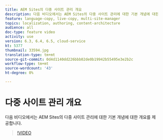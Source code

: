 ```yaml
---
title: AEM Sites의 다중 사이트 관리 개요
description: 다음 비디오에서는 AEM Sites의 다중 사이트 관리에 대한 기본 개념에 대한 개요를 제공합니다.
feature: language-copy, live-copy, multi-site-manager
topics: localization, authoring, content-architecture
audience: all
doc-type: feature video
activity: use
version: 6.3, 6.4, 6.5, cloud-service
kt: 5377
thumbnail: 33594.jpg
translation-type: tm+mt
source-git-commit: 0d4d1140dd226bbb02de0b19942b55495e3e2b2c
workflow-type: tm+mt
source-wordcount: '43'
ht-degree: 0%

---
```



# 다중 사이트 관리 개요

다음 비디오에서는 AEM Sites의 다중 사이트 관리에 대한 기본 개념에 대한 개요를 제공합니다.

>[!VIDEO](https://video.tv.adobe.com/v/33594?quality=12&learn=on)
